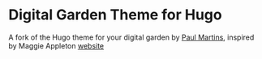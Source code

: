# Digital Garden Theme for Hugo

A fork of the Hugo theme for your digital garden by [Paul Martins](https://github.com/paulmartins/hugo-digital-garden-theme), inspired by Maggie Appleton [website](https://maggieappleton.com/)
